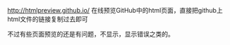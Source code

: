 http://htmlpreview.github.io/ 在线预览GitHub中的html页面，直接把github上html文件的链接复制过去即可

不过有些页面预览的还是有问题，不显示，显示错误之类的。
